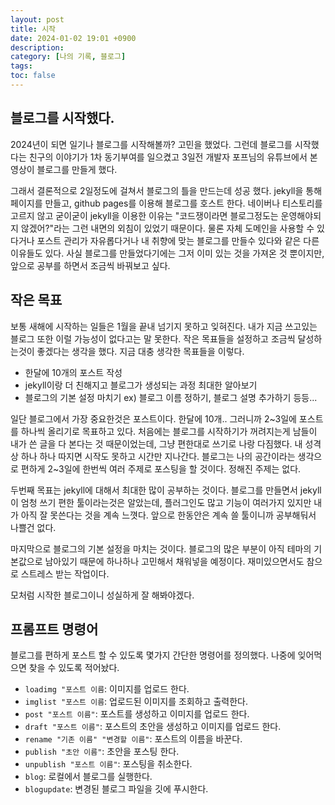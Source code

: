 ```yaml
---
layout: post
title: 시작
date: 2024-01-02 19:01 +0900
description: 
category: [나의 기록, 블로그]
tags: 
toc: false
---
```


## 블로그를 시작했다. 
2024년이 되면 일기나 블로그를 시작해볼까? 고민을 했었다. 그런데 블로그를 시작했다는 친구의 이야기가 1차 동기부여를 일으켰고 3일전 개발자 포프님의 유튜브에서 본 영상이 블로그를 만들게 했다. 

그래서 결론적으로 2일정도에 걸쳐서 블로그의 틀을 만드는데 성공 했다. jekyll을 통해 페이지를 만들고, github pages를 이용해 블로그를 호스트 한다. 네이버나 티스토리를 고르지 않고 굳이굳이 jekyll을 이용한 이유는 "코드쟁이라면 블로그정도는 운영해야되지 않겠어?"라는 그런 내면의 외침이 있었기 때문이다. 물론 자체 도메인을 사용할 수 있다거나 포스트 관리가 자유롭다거나 내 취향에 맞는 블로그를 만들수 있다와 같은 다른 이유들도 있다. 사실 블로그를 만들었다기에는 그저 이미 있는 것을 가져온 것 뿐이지만, 앞으로 공부를 하면서 조금씩 바꿔보고 싶다. 

## 작은 목표
보통 새해에 시작하는 일들은 1월을 끝내 넘기지 못하고 잊혀진다. 내가 지금 쓰고있는 블로그 또한 이럴 가능성이 없다고는 말 못한다. 작은 목표들을 설정하고 조금씩 달성하는것이 좋겠다는 생각을 했다. 지금 대충 생각한 목표들을 이렇다. 

* 한달에 10개의 포스트 작성 
* jekyll이랑 더 친해지고 블로그가 생성되는 과정 최대한 알아보기 
* 블로그의 기본 설정 마치기 ex) 블로그 이름 정하기, 블로그 설명 추가하기 등등...

일단 블로그에서 가장 중요한것은 포스트이다. 한달에 10개.. 그러니까 2~3일에 포스트를 하나씩 올리기로 목표하고 있다. 처음에는 블로그를 시작하기가 꺼려지는게 남들이 내가 쓴 글을 다 본다는 것 때문이었는데, 그냥 편한대로 쓰기로 나랑 다짐했다. 내 성격상 하나 하나 따지면 시작도 못하고 시간만 지나간다. 블로그는 나의 공간이라는 생각으로 편하게 2~3일에 한번씩 여러 주제로 포스팅을 할 것이다. 정해진 주제는 없다. 

두번째 목표는 jekyll에 대해서 최대한 많이 공부하는 것이다. 블로그를 만들면서 jekyll이 엄청 쓰기 편한 툴이라는것은 알았는데, 플러그인도 많고 기능이 여러가지 있지만 내가 아직 잘 못쓴다는 것을 계속 느꼇다. 앞으로 한동안은 계속 쓸 툴이니까 공부해둬서 나쁠건 없다. 

마지막으로 블로그의 기본 설정을 마치는 것이다. 블로그의 많은 부분이 아직 테마의 기본값으로 남아있기 때문에 하나하나 고민해서 채워넣을 예정이다. 재미있으면서도 참으로 스트레스 받는 작업이다. 

모처럼 시작한 블로그이니 성실하게 잘 해봐야겠다. 

## 프롬프트 명령어  
블로그를 편하게 포스트 할 수 있도록 몇가지 간단한 명령어를 정의했다. 나중에 잊어먹으면 찾을 수 있도록 적어놨다. 
- `loadimg "포스트 이름`: 이미지를 업로드 한다.
- `imglist "포스트 이름`: 업로드된 이미지를 조회하고 출력한다.
- `post "포스트 이름"`: 포스트를 생성하고 이미지를 업로드 한다. 
- `draft "포스트 이름"`: 포스트의 초안을 생성하고 이미지를 업로드 한다. 
- `rename "기존 이름" "변경할 이름"`: 포스트의 이름을 바꾼다. 
-  `publish "초안 이름"`: 초안을 포스팅 한다. 
-  `unpublish "포스트 이름"`: 포스팅을 취소한다.  
-  `blog`: 로컬에서 블로그를 실행한다.
-  `blogupdate`: 변경된 블로그 파일을 깃에 푸시한다. 